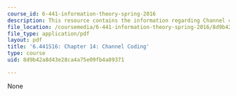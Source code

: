 ```yaml
---
course_id: 6-441-information-theory-spring-2016
description: This resource contains the information regarding Channel coding.
file_location: /coursemedia/6-441-information-theory-spring-2016/8d9b42a8d43e28ca4a75e09fb4a89371_MIT6_441S16_chapter_14.pdf
file_type: application/pdf
layout: pdf
title: '6.441S16: Chapter 14: Channel Coding'
type: course
uid: 8d9b42a8d43e28ca4a75e09fb4a89371

---
```

None